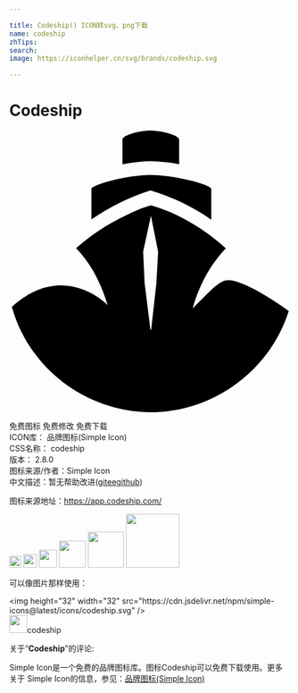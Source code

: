 ```yaml
---

title: Codeship() ICON转svg、png下载
name: codeship
zhTips: 
search: 
image: https://iconhelper.cn/svg/brands/codeship.svg

---
```


# Codeship  <small style="font-size: 60%;font-weight: 100"></small>

<div id="svg" class="svg-wrap">
<svg role="img" viewBox="0 0 24 24" xmlns="http://www.w3.org/2000/svg"><title>Codeship icon</title><path d="M12.053 0c-.972 0-2.398.405-2.398.762v2.117a13.032 13.032 0 0 1 2.42-.272 14.387 14.387 0 0 1 2.423.26V.773c0-.367-1.475-.774-2.445-.774zm.022 3.787c-2.042 0-5.068.837-5.068 1.193v2.595a18.793 18.793 0 0 1 5.02-2.473c.012-.013 2.803.749 5.212 2.495l.003.003V4.98c0-.37-3.126-1.193-5.167-1.193zM12.1 6.37c-.763.197-1.514.555-2.214.887a17.585 17.585 0 0 0-4.19 2.767c1.352 1.378 2.161 3.11 2.654 4.72l.037.113.04.037-.052-.037c-.013-.013-1.623-1.661-3.972-1.661-1.242 0-2.68.456-4.193 1.833.147.516.32 1.006.528 1.498v.016l.025.047c2.004 4.575 6.7 7.553 11.693 7.406 4.895-.147 9.348-3.311 11.13-7.859.098-.246.184-.506.272-.752-1.686-1.254-4.332-2.814-5.351-2.617v-.003c-.776.149-1.686 1.266-2.854 2.385.468-1.66 1.307-3.515 2.832-5.114a15.58 15.58 0 0 0-1.243-1.021v-.012C15.717 7.87 13.944 6.899 12.1 6.369zm-.01.897l.612 3.05-.147 2.67-.443 3.959v.018l-.05-.006c-.006-.001-.015-.008-.022-.01v-.027l-.493-3.947-.122-2.654zm.9 9.825l.021.004a7.135 7.135 0 0 1-.143.056c.04-.023.08-.036.121-.06z"/></svg>
</div>
<detail full-name='codeship'></detail>

<div class="detail-page">
<p>
<span><span class="badge-success badge">免费图标</span> <span class="badge-success badge">免费修改</span>  <span class="badge-success badge">免费下载</span> </span>
<br/>
<span>
ICON库：
<span class="badge-secondary badge">品牌图标(Simple Icon)</span> 
</span>
<br/>
<span>
CSS名称：
<span class="badge-secondary badge">codeship</span> 
</span>

<br/>
<span>
版本：
<span class="badge-secondary badge">2.8.0</span> 
</span>
<br/>
<span>图标来源/作者：<span class="badge-light badge">Simple Icon</span></span> 
<br/>
<span class="zh-detail">中文描述：暂无<span class="help-link"><span>帮助改进</span>(<a href="https://gitee.com/liuwave/icon-helper/edit/master/json/brands/codeship.json" target="_blank" rel="noopener noreferrer">gitee</a><a href="https://github.com/liuwave/icon-helper/edit/master/json/brands/codeship.json" target="_blank" rel="noopener noreferrer">github</a></span>)</span><br/>
</p>
</div><div class="description description alert alert-light"><p>图标来源地址：<a href="https://app.codeship.com/" target="_blank" rel="noopener noreferrer">https://app.codeship.com/</a></p></div>
<div class="alert alert-dark">
<img height="21" width="21" src="https://cdn.jsdelivr.net/npm/simple-icons@latest/icons/codeship.svg" />
<img height="24" width="24" src="https://cdn.jsdelivr.net/npm/simple-icons@latest/icons/codeship.svg" />
<img height="32" width="32" src="https://cdn.jsdelivr.net/npm/simple-icons@latest/icons/codeship.svg" />
<img height="48" width="48" src="https://cdn.jsdelivr.net/npm/simple-icons@latest/icons/codeship.svg" />
<img height="64" width="64" src="https://cdn.jsdelivr.net/npm/simple-icons@latest/icons/codeship.svg" />
<img height="96" width="96" src="https://cdn.jsdelivr.net/npm/simple-icons@latest/icons/codeship.svg" />

</div>
<div>
  <p>可以像图片那样使用：    
  </p>
  <div class="alert alert-primary" style="font-size: 14px">
    &lt;img height="32" width="32" src="https://cdn.jsdelivr.net/npm/simple-icons@latest/icons/codeship.svg" /&gt;
    <copy-btn content='<img height="32" width="32" src="https://cdn.jsdelivr.net/npm/simple-icons@latest/icons/codeship.svg" />'></copy-btn>
  </div>
  <div class="alert alert-secondary">
    <img height="32" width="32" src="https://cdn.jsdelivr.net/npm/simple-icons@latest/icons/codeship.svg" />codeship
    <copy-btn content="codeship" btn-title="复制图标名称"></copy-btn>
  </div>
</div>
<div class="icon-detail__container">
<p>关于“<b>Codeship</b>”的评论:</p>
</div>
<Vssue title="关于“Codeship”的评论" />
<div><p>Simple Icon是一个免费的品牌图标库。图标Codeship可以免费下载使用。更多关于  Simple Icon的信息，参见：<a target="_blank" href="https://iconhelper.cn/brands.html">品牌图标(Simple Icon)</a>
</p></div>
